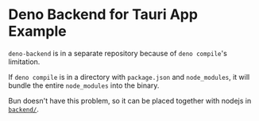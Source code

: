 # Deno Backend for Tauri App Example

`deno-backend` is in a separate repository because of `deno compile`'s limitation.

If `deno compile` is in a directory with `package.json` and `node_modules`, it will bundle the entire `node_modules` into the binary.

Bun doesn't have this problem, so it can be placed together with nodejs in [`backend/`](./backend/).
